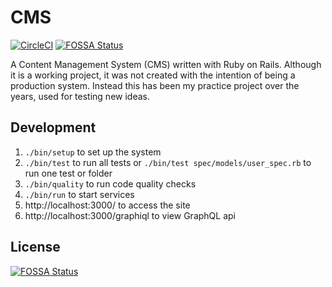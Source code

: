 # CMS

[![CircleCI](https://circleci.com/gh/obduk/cms.svg?style=svg)](https://circleci.com/gh/obduk/cms)
[![FOSSA Status](https://app.fossa.io/api/projects/git%2Bgithub.com%2Fobduk%2Fcms.svg?type=shield)](https://app.fossa.io/projects/git%2Bgithub.com%2Fobduk%2Fcms?ref=badge_shield)

A Content Management System (CMS) written with Ruby on Rails. Although it is a
working project, it was not created with the intention of being a production
system. Instead this has been my practice project over the years, used for
testing new ideas.

## Development

1. `./bin/setup` to set up the system
1. `./bin/test` to run all tests or `./bin/test spec/models/user_spec.rb` to run one test or folder
1. `./bin/quality` to run code quality checks
1. `./bin/run` to start services
1. http://localhost:3000/ to access the site
1. http://localhost:3000/graphiql to view GraphQL api


## License
[![FOSSA Status](https://app.fossa.io/api/projects/git%2Bgithub.com%2Fobduk%2Fcms.svg?type=large)](https://app.fossa.io/projects/git%2Bgithub.com%2Fobduk%2Fcms?ref=badge_large)